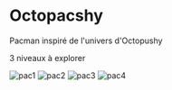 # Octopacshy
Pacman inspiré de l'univers d'Octopushy

3 niveaux à explorer

![pac1](https://user-images.githubusercontent.com/43220602/105609375-35e52d00-5da9-11eb-96d4-a09c4e8fd094.png)
![pac2](https://user-images.githubusercontent.com/43220602/105609380-3b427780-5da9-11eb-9cd8-e8464e190192.png)
![pac3](https://user-images.githubusercontent.com/43220602/105609385-409fc200-5da9-11eb-8b97-165bf6d69be8.png)
![pac4](https://user-images.githubusercontent.com/43220602/105609390-4695a300-5da9-11eb-8ff3-b8f84d87ae98.png)
